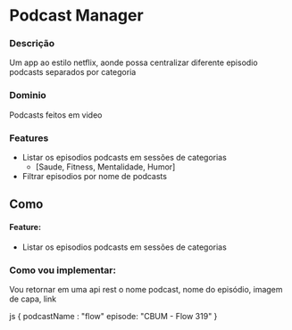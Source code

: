 
# Podcast Manager

### Descrição
Um app ao estilo netflix, aonde possa centralizar diferente episodio podcasts separados por categoria

### Dominio
Podcasts feitos em video

### Features
- Listar os episodios podcasts em sessões de categorias
  - [Saude, Fitness, Mentalidade, Humor]
- Filtrar episodios por nome de podcasts

## Como

#### Feature:
- Listar os episodios podcasts em sessões de categorias 

### Como vou implementar:
Vou retornar em uma api rest o nome podcast, nome do episódio, imagem de capa, link

 js 
 {
    podcastName : "flow"
    episode: "CBUM - Flow 319"
 }
